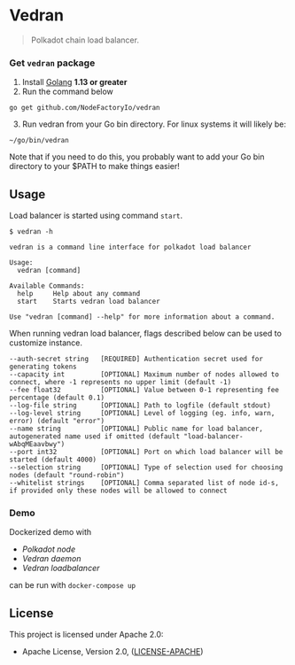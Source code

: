 # Vedran

> Polkadot chain load balancer.

### Get `vedran` package
1. Install [Golang](https://golang.org/doc/install) **1.13 or greater**
2. Run the command below
```
go get github.com/NodeFactoryIo/vedran
```
3. Run vedran from your Go bin directory. For linux systems it will likely be:
```
~/go/bin/vedran
```
Note that if you need to do this, you probably want to add your Go bin directory to your $PATH to make things easier!

## Usage

Load balancer is started using command `start`.

```
$ vedran -h

vedran is a command line interface for polkadot load balancer

Usage:
  vedran [command]

Available Commands:
  help     Help about any command
  start    Starts vedran load balancer

Use "vedran [command] --help" for more information about a command.
```

When running vedran load balancer, flags described below can be used to customize instance. 

```
--auth-secret string   [REQUIRED] Authentication secret used for generating tokens
--capacity int         [OPTIONAL] Maximum number of nodes allowed to connect, where -1 represents no upper limit (default -1)
--fee float32          [OPTIONAL] Value between 0-1 representing fee percentage (default 0.1)
--log-file string      [OPTIONAL] Path to logfile (default stdout)
--log-level string     [OPTIONAL] Level of logging (eg. info, warn, error) (default "error")
--name string          [OPTIONAL] Public name for load balancer, autogenerated name used if omitted (default "load-balancer-wAbqMEaavbwy")
--port int32           [OPTIONAL] Port on which load balancer will be started (default 4000)
--selection string     [OPTIONAL] Type of selection used for choosing nodes (default "round-robin")
--whitelist strings    [OPTIONAL] Comma separated list of node id-s, if provided only these nodes will be allowed to connect
```

### Demo

Dockerized demo with
- _Polkadot node_
- _Vedran daemon_
- _Vedran loadbalancer_ 

can be run with `docker-compose up`

## License

This project is licensed under Apache 2.0:
- Apache License, Version 2.0, ([LICENSE-APACHE](http://www.apache.org/licenses/LICENSE-2.0))